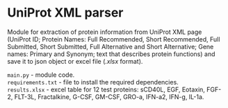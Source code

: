 # UniProt XML parser

Module for extraction of protein information from UniProt XML page (UniProt ID; Protein Names: Full Recommended, 
Short Recommended, Full Submitted, Short Submitted, Full Alternative and Short Alternative; Gene names: Primary and Synonym; 
text that describes protein functions) and save it to json object or excel file (*.xlsx* format).  

`main.py` - module code.  
`requirements.txt` - file to install the required dependencies.  
`results.xlsx` - excel table for 12 test proteins: sCD40L, EGF, Eotaxin, FGF-2, FLT-3L, Fractalkine, G-CSF, GM-CSF, GRO-a, IFN-a2, IFN-g, IL-1a.


